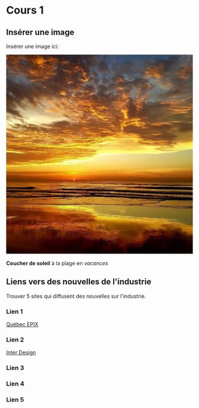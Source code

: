 # Cours 1
## Insérer une image
Insérer une image ici: 

![soleil](Images/Couchersoleil.jpeg)

**Coucher de soleil** à la plage en *vacances*



## Liens vers des nouvelles de l'industrie
Trouver 5 sites qui diffusent des nouvelles sur l'industrie.

### Lien 1 
[Québec EPIX](https://www.quebecinternational.ca/fr/quebec-epix)

### Lien 2 
[Inter Design](https://idinterdesign.ca/animation-graphique-le-design-en-mouvement-motion-design/)

### Lien 3 


### Lien 4 


### Lien 5 
